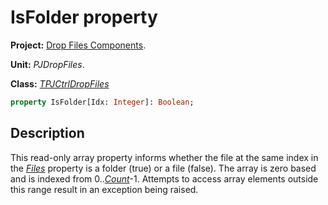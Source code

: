 # IsFolder property

**Project:** [Drop Files Components](../API.md).

**Unit:** _PJDropFiles_.

**Class:** _[TPJCtrlDropFiles](./TPJCtrlDropFiles.md)_

```pascal
property IsFolder[Idx: Integer]: Boolean;
```

## Description

This read-only array property informs whether the file at the same index in the _[Files](./TPJCtrlDropFiles-Files.md)_ property is a folder (true) or a file (false). The array is zero based and is indexed from 0.._[Count](./TPJCtrlDropFiles-Count.md)_-1. Attempts to access array elements outside this range result in an exception being raised.

